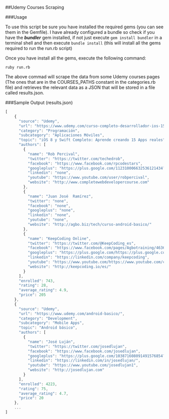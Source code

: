 ##Udemy Courses Scraping

###Usage

To use this script be sure you have installed the required gems (you can see them in the Gemfile). I have already configured a bundle so check if you have the ***bundler*** gem installed, if not just execute `gem install bundler` in a terminal shell and then execute `bundle install` (this will install all the gems required to run the run.rb script)

Once you have install all the gems, execute the following command:

```
ruby run.rb
```

The above commad will scrape the data from some Udemy courses pages (The ones that are in the COURSES_PATHS constant in the categories.rb file) and retrieves the relevant data as a JSON that will be stored in a file called results.json.

###Sample Output (results.json)

```javascript
[
    {
      "source": "Udemy",
      "url": "https://www.udemy.com/curso-completo-desarrollador-ios-15-apps/",
      "category": "Programación",
      "subcategory": "Aplicaciones Móviles",
      "topic": "iOS 8 y Swift Completo: Aprende creando 15 Apps reales",
      "authors": [
        {
          "name": "Rob Percival",
          "twitter": "https://twitter.com/techedrob",
          "facebook": "https://www.facebook.com/rpcodestars",
          "googleplus": "https://plus.google.com/112310006632536121434?rel=author",
          "linkedin": "none",
          "youtube": "https://www.youtube.com/user/robpercival",
          "website": "http://www.completewebdevelopercourse.com"
        },
        {
          "name": "Juan José  Ramírez",
          "twitter": "none",
          "facebook": "none",
          "googleplus": "none",
          "linkedin": "none",
          "youtube": "none",
          "website": "http://agbo.biz/tech/curso-android-basico/"
        },
        {
          "name": "KeepCoding Online",
          "twitter": "https://twitter.com/@KeepCoding_es",
          "facebook": "https://www.facebook.com/pages/Agbotraining/463644126986852",
          "googleplus": "https://plus.google.com/https://plus.google.com/u/1/b/104277667088859577707/+KeepCoding/posts?rel=author",
          "linkedin": "https://linkedin.com/company/keepcoding",
          "youtube": "https://www.youtube.com/https://www.youtube.com/channel/UCz-oGx94gqD1lICJQZGniLA",
          "website": "http://keepcoding.io/es/"
        }
      ],
      "enrolled": 743,
      "rating": 28,
      "average_rating": 4.9,
      "price": 205
    },
    {
      "source": "Udemy",
      "url": "https://www.udemy.com/android-basico/",
      "category": "Development",
      "subcategory": "Mobile Apps",
      "topic": "Android básico",
      "authors": [
        {
          "name": "José Luján",
          "twitter": "https://twitter.com/josedlujan",
          "facebook": "https://www.facebook.com/josedlujan",
          "googleplus": "https://plus.google.com/103871608091491576854?rel=author",
          "linkedin": "https://linkedin.com/in/josedlujan/",
          "youtube": "https://www.youtube.com/josedlujan1",
          "website": "http://josedlujan.com"
        }
      ],
      "enrolled": 4223,
      "rating": 75,
      "average_rating": 4.7,
      "price": 20
    },
    ...
]
```